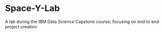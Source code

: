 # Space-Y-Lab
A lab during the IBM Data Science Capstone course, focusing on end to end project creation
